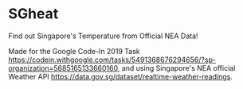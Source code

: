 # SGheat
Find out Singapore's Temperature from Official NEA Data!

Made for the Google Code-In 2019 Task https://codein.withgoogle.com/tasks/5491368676294656/?sp-organization=5685165133660160, and using Singapore's NEA official Weather API https://data.gov.sg/dataset/realtime-weather-readings.
